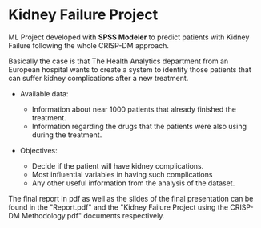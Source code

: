# Kidney Failure Project

ML Project developed with **SPSS Modeler** to predict patients with Kidney Failure following the whole CRISP-DM approach.

Basically the case is that The Health Analytics department from an European hospital wants to create a system to identify those patients that can suffer kidney complications after a new treatment.

* Available data:
  * Information about near 1000 patients that already finished the treatment.
  * Information regarding the drugs that the patients were also using during the treatment.
    
* Objectives:
  * Decide if the patient will have kidney complications.
  * Most influential variables in having such complications
  * Any other useful information from the analysis of the dataset.
  

The final report in pdf as well as the slides of the final presentation can be found in the "Report.pdf" and the "Kidney Failure Project using the CRISP-DM Methodology.pdf" documents respectively.

